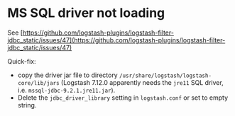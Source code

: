 # MS SQL driver not loading

See [https://github.com/logstash-plugins/logstash-filter-jdbc_static/issues/47](https://github.com/logstash-plugins/logstash-filter-jdbc_static/issues/47)

Quick-fix:
* copy the driver jar file to directory `/usr/share/logstash/logstash-core/lib/jars` (Logstash 7.12.0 apparently needs the `jre11` SQL driver, i.e. `mssql-jdbc-9.2.1.jre11.jar`).
* Delete the `jdbc_driver_library` setting in `logstash.conf` or set to empty string.
